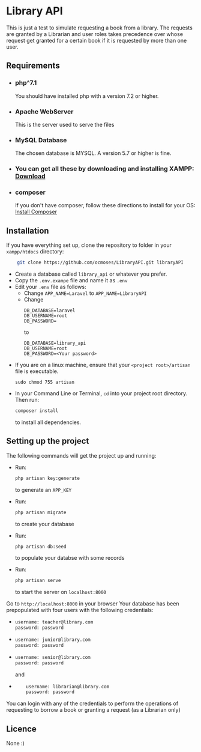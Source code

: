 # Library API

This is just a test to simulate requesting a book from a library. The requests are granted by a Librarian and user roles takes precedence over whose request get granted for a certain book if it is requested by more than one user.

## Requirements

-   ### php^7.1
    You should have installed php with a version 7.2 or higher.
-   ### Apache WebServer
    This is the server used to serve the files
-   ### MySQL Database

    The chosen database is MYSQL. A version 5.7 or higher is fine.

-   ### You can get all these by downloading and installing XAMPP: [Download](https://www.apachefriends.org/download.html)
-   ### composer
    If you don't have composer, follow these directions to install for your OS: [Install Composer](getcomposer.org/doc/00-intro.md)

## Installation

If you have everything set up, clone the repository to folder in your `xampp/htdocs` directory:

```bash
    git clone https://github.com/ocmoses/LibraryAPI.git libraryAPI
```

-   Create a database called `library_api` or whatever you prefer.
-   Copy the `.env.exampe` file and name it as `.env`
-   Edit your `.env` file as follows:
    -   Change `APP_NAME=Laravel` to `APP_NAME=LibraryAPI`
    -   Change
        ```
        DB_DATABASE=laravel
        DB_USERNAME=root
        DB_PASSWORD=
        ```
        to
        ```
        DB_DATABASE=library_api
        DB_USERNAME=root
        DB_PASSWORD=<Your password>
        ```
-   If you are on a linux machine, ensure that your `<project root>/artisan` file is executable.
    ```
    sudo chmod 755 artisan
    ```
-   In your Command Line or Terminal, `cd` into your project root directory. Then run:
    ```bash
    composer install
    ```
    to install all dependencies.

## Setting up the project

The following commands will get the project up and running:

-   Run:

    ```bash
    php artisan key:generate
    ```

    to generate an `APP_KEY`

-   Run:

    ```bash
    php artisan migrate
    ```

    to create your database

-   Run:

    ```bash
    php artisan db:seed
    ```

    to populate your databse with some records

-   Run:
    ```bash
    php artisan serve
    ```
    to start the server on `localhost:8000`

Go to `http://localhost:8000` in your browser
Your database has been prepopulated with four users with the following credentials:

-   ```bash
    username: teacher@library.com
    password: password
    ```
-   ```bash
    username: junior@library.com
    password: password
    ```
-   ```bash
    username: senior@library.com
    password: password
    ```
    and
-   ```bash
        username: librarian@library.com
        password: password
    ```

You can login with any of the credentials to perform the operations of requesting to borrow a book or granting a request (as a Librarian only)

## Licence

None :)
